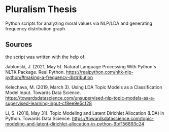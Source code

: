 # Pluralism Thesis
Python scripts for analyzing moral values via NLP/LDA and generating frequency distribution graph 

## Sources
the script was written with the help of:
  
Jablonski, J. (2021, May 5). Natural Language Processing With Python's NLTK Package. Real Python. https://realpython.com/nltk-nlp-python/#making-a-frequency-distribution

Kelechava, M. (2019, March 3). Using LDA Topic Models as a Classification Model Input. Towards Data Science. https://towardsdatascience.com/unsupervised-nlp-topic-models-as-a-supervised-learning-input-cf8ee9e5cf28

Li, S. (2018, May 31). Topic Modeling and Latent Dirichlet Allocation (LDA) in Python. Towards Data Science. https://towardsdatascience.com/topic-modeling-and-latent-dirichlet-allocation-in-python-9bf156893c24
